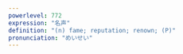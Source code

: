 ```yaml
---
powerlevel: 772
expression: "名声"
definition: "(n) fame; reputation; renown; (P)"
pronunciation: "めいせい"
---
```

